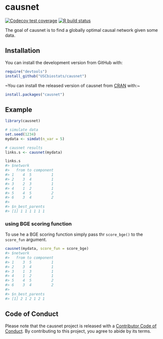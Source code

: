 
<!-- README.md is generated from README.Rmd. Please edit that file -->

# causnet

<!-- badges: start -->

[![Codecov test
coverage](https://codecov.io/gh/USCbiostats/causnet/branch/master/graph/badge.svg)](https://codecov.io/gh/USCbiostats/causnet?branch=master)
[![R build
status](https://github.com/USCbiostats/causnet/workflows/R-CMD-check/badge.svg)](https://github.com/USCbiostats/causnet/actions)
<!-- badges: end -->

The goal of causnet is to find a globally optimal causal network given
some data.

## Installation

You can install the development version from GitHub with:

``` r
require("devtools")
install_github("USCbiostats/causnet")
```

\~You can install the released version of causnet from
[CRAN](https://CRAN.R-project.org) with:\~

``` r
install.packages("causnet")
```

## Example

``` r
library(causnet)

# simulate data
set.seed(1234)
mydata <- simdat(n_var = 5)

# causnet results
links.s <- causnet(mydata)

links.s
#> $network
#>   from to component
#> 1    4  5         1
#> 2    3  4         1
#> 3    2  3         1
#> 4    1  2         1
#> 5    4  5         2
#> 6    3  4         2
#> 
#> $n_best_parents
#> [1] 1 1 1 1 1 1
```

### using BGE scoring function

To use he a BGE scoring function simply pass thr `score_bge()` to the
`score_fun` argument.

``` r
causnet(mydata, score_fun = score_bge)
#> $network
#>   from to component
#> 1    3  5         1
#> 2    3  4         1
#> 3    1  3         1
#> 4    1  2         1
#> 5    4  5         2
#> 6    3  4         2
#> 
#> $n_best_parents
#> [1] 2 1 2 1 2 1
```

## Code of Conduct

Please note that the causnet project is released with a [Contributor
Code of
Conduct](https://contributor-covenant.org/version/1/0/0/CODE_OF_CONDUCT.html).
By contributing to this project, you agree to abide by its terms.
